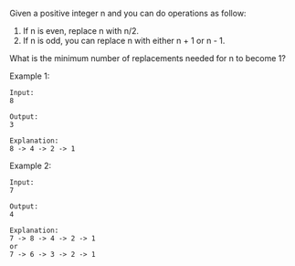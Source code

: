 Given a positive integer n and you can do operations as follow:

1. If n is even, replace n with n/2.
1. If n is odd, you can replace n with either n + 1 or n - 1.

What is the minimum number of replacements needed for n to become 1?

Example 1:

~~~
Input:
8

Output:
3

Explanation:
8 -> 4 -> 2 -> 1
~~~

Example 2:

~~~
Input:
7

Output:
4

Explanation:
7 -> 8 -> 4 -> 2 -> 1
or
7 -> 6 -> 3 -> 2 -> 1
~~~
